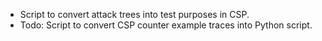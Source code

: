 - Script to convert attack trees into test purposes in CSP.
- Todo: Script to convert CSP counter example traces into Python script.